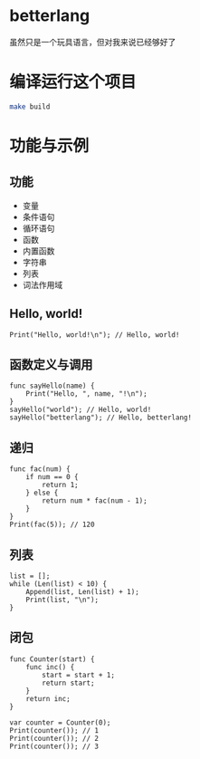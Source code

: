 # betterlang
虽然只是一个玩具语言，但对我来说已经够好了

# 编译运行这个项目
```bash
make build
```

# 功能与示例

## 功能
- 变量
- 条件语句
- 循环语句
- 函数
- 内置函数
- 字符串
- 列表
- 词法作用域

## Hello, world!
```
Print("Hello, world!\n"); // Hello, world!
```

## 函数定义与调用
```
func sayHello(name) {
    Print("Hello, ", name, "!\n");
}
sayHello("world"); // Hello, world!
sayHello("betterlang"); // Hello, betterlang!
```

## 递归
```
func fac(num) {
    if num == 0 {
        return 1;
    } else {
        return num * fac(num - 1);
    }
}
Print(fac(5)); // 120
```

## 列表
```
list = [];
while (Len(list) < 10) {
    Append(list, Len(list) + 1);
    Print(list, "\n");
}
```

## 闭包
```
func Counter(start) {
    func inc() {
        start = start + 1;
        return start;
    }
    return inc;
}

var counter = Counter(0);
Print(counter()); // 1
Print(counter()); // 2
Print(counter()); // 3
```
